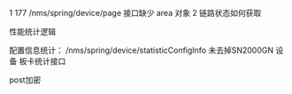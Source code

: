 1 177  /nms/spring/device/page  接口缺少 area 对象
2 链路状态如何获取



性能统计逻辑



配置信息统计：
/nms/spring/device/statisticConfigInfo
未去掉SN2000GN 设备
板卡统计接口



post加密